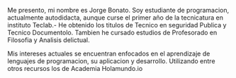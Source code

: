 Me presento, mi nombre es Jorge Bonato.
Soy estudiante de programacion, actualmente autodidacta, aunque curse el primer año de la tecnicatura en instituto Teclab.-
He obtenido los titulos de Tecnico en seguridad Publica y Tecnico Documentolo.
Tambien he cursado estudios de Profesorado en Filosofia y Analisis delictual.

Mis intereses actuales se encuentran enfocados en el aprendizaje de lenguajes de programacion, su aplicacion y desarrollo.
Utilizando entre otros recursos los de Academia Holamundo.io




